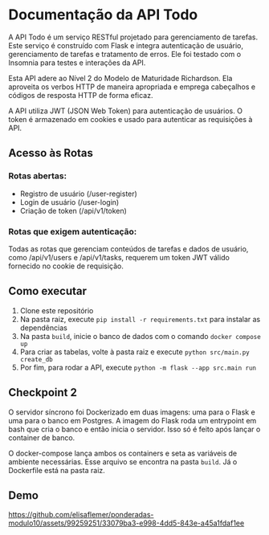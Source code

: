# Documentação da API Todo

A API Todo é um serviço RESTful projetado para gerenciamento de tarefas. Este serviço é construído com Flask e integra autenticação de usuário, gerenciamento de tarefas e tratamento de erros. Ele foi testado com o Insomnia para testes e interações da API.

Esta API adere ao Nível 2 do Modelo de Maturidade Richardson. Ela aproveita os verbos HTTP de maneira apropriada e emprega cabeçalhos e códigos de resposta HTTP de forma eficaz.

A API utiliza JWT (JSON Web Token) para autenticação de usuários. O token é armazenado em cookies e usado para autenticar as requisições à API.

## Acesso às Rotas
### Rotas abertas:
- Registro de usuário (/user-register)
- Login de usuário (/user-login)
- Criação de token (/api/v1/token)
  
### Rotas que exigem autenticação:
Todas as rotas que gerenciam conteúdos de tarefas e dados de usuário, como /api/v1/users e /api/v1/tasks, requerem um token JWT válido fornecido no cookie de requisição.

## Como executar

1. Clone este repositório
2. Na pasta raiz, execute `pip install -r requirements.txt` para instalar as dependências
3. Na pasta `build`, inicie o banco de dados com o comando `docker compose up`
4. Para criar as tabelas, volte à pasta raiz e execute `python src/main.py create_db`
5. Por fim, para rodar a API, execute `python -m flask --app src.main run`

## Checkpoint 2

O servidor síncrono foi Dockerizado em duas imagens: uma para o Flask e uma para o banco em Postgres. A imagem do Flask roda um entrypoint em bash que cria o banco e então inicia o servidor. Isso só é feito após lançar o container de banco.

O docker-compose lança ambos os containers e seta as variáveis de ambiente necessárias. Esse arquivo se encontra na pasta `build`. Já o Dockerfile está na pasta raiz.

## Demo

https://github.com/elisaflemer/ponderadas-modulo10/assets/99259251/33079ba3-e998-4dd5-843e-a45a1fdaf1ee


